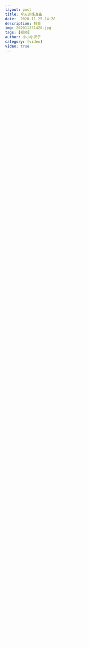 ```yaml
---
layout: post
title: 今天训练准备
date:  2020-11-25 14:28
description: 抖音
img: 202011251428.jpg
tags: [视频]
author: 小小小汉子
category: [video]
video: true
---
```

<video controls loop preload="auto" poster="/assets/img/202011251428.jpg" width="100%" height="100%" src="https://oss.xnan.top/oneindex/%E5%B8%85%E5%93%A5%E8%A7%86%E9%A2%91/%E5%B0%8F%E5%B0%8F%E5%B0%8F%E6%B1%89%E5%AD%90/%E4%BB%8A%E6%97%A5%E8%AE%AD%E7%BB%83%E5%87%86%E5%A4%87.mp4"></video>
     
